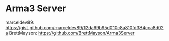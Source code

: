 # Arma3 Server

marceldev89: https://gist.github.com/marceldev89/12da69b95d010c8a810fd384cca8d02a
BrettMayson: https://github.com/BrettMayson/Arma3Server

